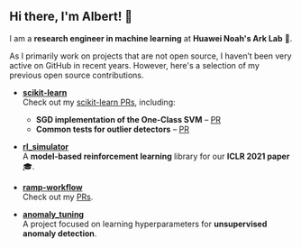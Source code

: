 ## Hi there, I'm Albert! 👋

I am a **research engineer in machine learning** at **Huawei Noah's Ark Lab** 🚀.

As I primarily work on projects that are not open source, I haven’t been very active on GitHub in recent years. However, here's a selection of my previous open source contributions.
- **[scikit-learn](https://github.com/scikit-learn/scikit-learn)**  
  Check out my [scikit-learn PRs](https://github.com/scikit-learn/scikit-learn/pulls?q=is%3Apr+author%3Aalbertcthomas), including:
  - **SGD implementation of the One-Class SVM** – [PR](https://github.com/scikit-learn/scikit-learn/pull/10027)
  - **Common tests for outlier detectors** – [PR](https://github.com/scikit-learn/scikit-learn/pull/9270)
  
- **[rl_simulator](https://github.com/ramp-kits/rl_simulator)**  
  A **model-based reinforcement learning** library for our **ICLR 2021 paper** 🎓.

- **[ramp-workflow](https://github.com/paris-saclay-cds/ramp-workflow)**  
  Check out my [PRs](https://github.com/paris-saclay-cds/ramp-workflow/pulls?q=is%3Apr+author%3Aalbertcthomas+).

- **[anomaly_tuning](https://github.com/albertcthomas/anomaly_tuning)**  
  A project focused on learning hyperparameters for **unsupervised anomaly detection**.

<!--
**albertcthomas/albertcthomas** is a ✨ _special_ ✨ repository because its `README.md` (this file) appears on your GitHub profile.

Here are some ideas to get you started:

- 🔭 I’m currently working on ...
- 🌱 I’m currently learning ...
- 👯 I’m looking to collaborate on ...
- 🤔 I’m looking for help with ...
- 💬 Ask me about ...
- 📫 How to reach me: ...
- 😄 Pronouns: ...
- ⚡ Fun fact: ...
-->

